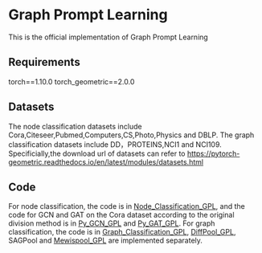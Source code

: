 # Graph Prompt Learning
This is the official implementation of Graph Prompt Learning
## Requirements
torch==1.10.0
torch_geometric==2.0.0
## Datasets
The node classification datasets include Cora,Citeseer,Pubmed,Computers,CS,Photo,Physics and DBLP.
The graph classification datasets include DD，PROTEINS,NCI1 and NCI109.
Specificially,the download url of datasets can refer to https://pytorch-geometric.readthedocs.io/en/latest/modules/datasets.html
## Code
For node classification, the code is in [Node_Classification_GPL](https://github.com/PreckLi/graph_prompt_learning/tree/main/Node_Classification_GPL), and the code for GCN and GAT on the Cora dataset according to the original division method is in [Py_GCN_GPL](https://github.com/PreckLi/graph_prompt_learning/tree/main/Py_GCN_GPL/pygcn) and [Py_GAT_GPL](https://github.com/PreckLi/graph_prompt_learning/tree/main/Py_GAT_GPL).
For graph classification, the code is in [Graph_Classification_GPL](https://github.com/PreckLi/graph_prompt_learning/tree/main/Graph_Classification_GPL), [DiffPool_GPL](https://github.com/PreckLi/graph_prompt_learning/tree/main/Diffpool_GPL), SAGPool and [Mewispool_GPL](https://github.com/PreckLi/graph_prompt_learning/tree/main/Mewispool_GPL/graph_classification) are implemented separately.
